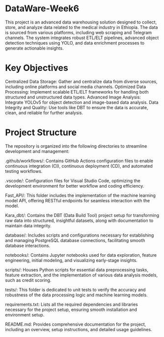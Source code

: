 # DataWare-Week6
This project is an advanced data warehousing solution designed to collect, store, and analyze data related to the medical industry in Ethiopia. The data is sourced from various platforms, including web scraping and Telegram channels. The system integrates robust ETL/ELT pipelines, advanced object detection techniques using YOLO, and data enrichment processes to generate actionable insights.

# Key Objectives
Centralized Data Storage: Gather and centralize data from diverse sources, including online platforms and social media channels.
Optimized Data Processing: Implement scalable ETL/ELT frameworks for handling both structured and unstructured data types.
Advanced Image Analysis: Integrate YOLOv5 for object detection and image-based data analysis.
Data Integrity and Quality: Use tools like DBT to ensure the data is accurate, clean, and reliable for further analysis.
# Project Structure
The repository is organized into the following directories to streamline development and management:

.github/workflows/: Contains GitHub Actions configuration files to enable continuous integration (CI), continuous deployment (CD), and automated testing workflows.

.vscode/: Configuration files for Visual Studio Code, optimizing the development environment for better workflow and coding efficiency.

Fast_API/: This folder includes the implementation of the machine learning model API, offering RESTful endpoints for seamless interaction with the model.

Kara_dbt/: Contains the DBT (Data Build Tool) project setup for transforming raw data into structured, insightful datasets, along with documentation to maintain data integrity.

database/: Includes scripts and configurations necessary for establishing and managing PostgreSQL database connections, facilitating smooth database interactions.

notebooks/: Contains Jupyter notebooks used for data exploration, feature engineering, initial modeling, and visualizing early-stage insights.

scripts/: Houses Python scripts for essential data preprocessing tasks, feature extraction, and the implementation of various data analysis models, such as credit scoring.

tests/: This folder is dedicated to unit tests to verify the accuracy and robustness of the data processing logic and machine learning models.

requirements.txt: Lists all the required dependencies and libraries necessary for the project setup, ensuring smooth installation and environment setup.

README.md: Provides comprehensive documentation for the project, including an overview, setup instructions, and detailed usage guidelines.